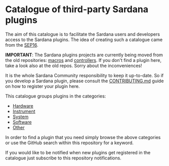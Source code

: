 # Catalogue of third-party Sardana plugins

The aim of this catalogue is to facilitate the Sardana users and
developers access to the Sardana plugins. The idea of creating such a
catalogue came from the [SEP16](https://github.com/reszelaz/sardana/blob/sep16/doc/source/sep/SEP16.md).

**IMPORTANT**: The Sardana plugins projects are currently being moved from the old repositories:
[macros](https://sourceforge.net/p/sardana/macros.git/ci/master/tree/) and
[controllers](https://sourceforge.net/p/sardana/controllers.git/ci/master/tree/).
If you don't find a plugin here, take a look also at the old repos. Sorry about the inconveniences!

It is the whole Sardana Community responsibility to keep it up-to-date. So 
if you develop a Sardana plugin, please consult the [CONTRIBUTING.md](CONTRIBUTING.md) guide on
how to register your plugin here.

This catalogue groups plugins in the categories:

* [Hardware](hardware.md)
* [Instrument](instrument.md)
* [System](system.md)
* [Software](software.md)
* [Other](other.md)

In order to find a plugin that you need simply browse the above
categories or use the GitHub search within this repository for a keyword.

If you would like to be notified when new plugins get registered in the
catalogue just subscribe to this repository notifications.
